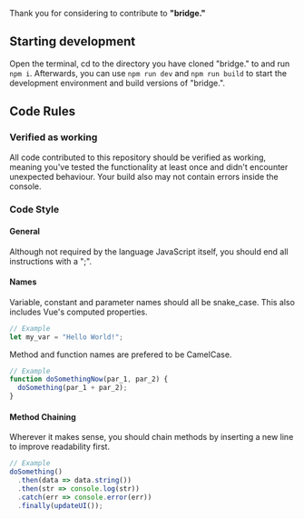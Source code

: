 Thank you for considering to contribute to **"bridge."**

## Starting development
Open the terminal, cd to the directory you have cloned "bridge." to and run ```npm i```. Afterwards, you can use ```npm run dev``` and ```npm run build```
to start the development environment and build versions of "bridge.".

## Code Rules
### Verified as working
All code contributed to this repository should be verified as working, meaning you've tested the
functionality at least once and didn't encounter unexpected behaviour. Your build also may not contain errors inside the console.

### Code Style
#### General
Although not required by the language JavaScript itself, you should end all instructions with a ";". 

#### Names
Variable, constant and parameter names should all be snake_case. This also includes Vue's computed properties.

```javascript
// Example
let my_var = "Hello World!";
```

Method and function names are prefered to be CamelCase.
```javascript
// Example
function doSomethingNow(par_1, par_2) {
  doSomething(par_1 + par_2);
}
```

#### Method Chaining
Wherever it makes sense, you should chain methods by inserting a new line to improve readability first.

```javascript
// Example
doSomething()
  .then(data => data.string())
  .then(str => console.log(str))
  .catch(err => console.error(err))
  .finally(updateUI());
```
